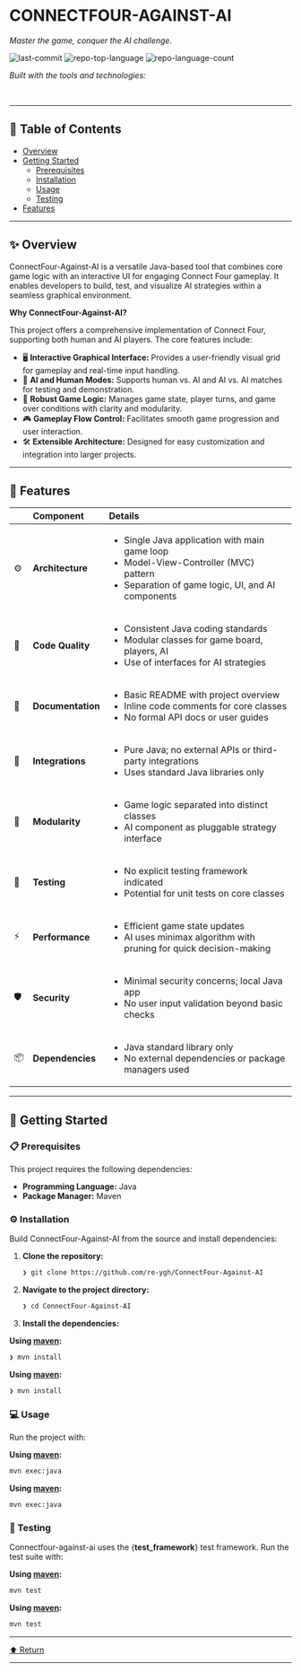 <div id="top">

<!-- HEADER STYLE: CLASSIC -->
<div align="left">


# CONNECTFOUR-AGAINST-AI

<em>Master the game, conquer the AI challenge.</em>

<!-- BADGES -->
<img src="https://img.shields.io/github/last-commit/re-ygh/ConnectFour-Against-AI?style=flat&logo=git&logoColor=white&color=0080ff" alt="last-commit">
<img src="https://img.shields.io/github/languages/top/re-ygh/ConnectFour-Against-AI?style=flat&color=0080ff" alt="repo-top-language">
<img src="https://img.shields.io/github/languages/count/re-ygh/ConnectFour-Against-AI?style=flat&color=0080ff" alt="repo-language-count">

<em>Built with the tools and technologies:</em>


</div>
<br>

---

## 📄 Table of Contents

- [Overview](#-overview)
- [Getting Started](#-getting-started)
    - [Prerequisites](#-prerequisites)
    - [Installation](#-installation)
    - [Usage](#-usage)
    - [Testing](#-testing)
- [Features](#-features)

---

## ✨ Overview

ConnectFour-Against-AI is a versatile Java-based tool that combines core game logic with an interactive UI for engaging Connect Four gameplay. It enables developers to build, test, and visualize AI strategies within a seamless graphical environment.

**Why ConnectFour-Against-AI?**

This project offers a comprehensive implementation of Connect Four, supporting both human and AI players. The core features include:

- 🖥️ **Interactive Graphical Interface:** Provides a user-friendly visual grid for gameplay and real-time input handling.
- 🤖 **AI and Human Modes:** Supports human vs. AI and AI vs. AI matches for testing and demonstration.
- 🔄 **Robust Game Logic:** Manages game state, player turns, and game over conditions with clarity and modularity.
- 🎮 **Gameplay Flow Control:** Facilitates smooth game progression and user interaction.
- 🛠️ **Extensible Architecture:** Designed for easy customization and integration into larger projects.

---

## 📌 Features

|      | Component       | Details                                                                                     |
| :--- | :-------------- | :------------------------------------------------------------------------------------------ |
| ⚙️  | **Architecture**  | <ul><li>Single Java application with main game loop</li><li>Model-View-Controller (MVC) pattern</li><li>Separation of game logic, UI, and AI components</li></ul> |
| 🔩 | **Code Quality**  | <ul><li>Consistent Java coding standards</li><li>Modular classes for game board, players, AI</li><li>Use of interfaces for AI strategies</li></ul> |
| 📄 | **Documentation** | <ul><li>Basic README with project overview</li><li>Inline code comments for core classes</li><li>No formal API docs or user guides</li></ul> |
| 🔌 | **Integrations**  | <ul><li>Pure Java; no external APIs or third-party integrations</li><li>Uses standard Java libraries only</li></ul> |
| 🧩 | **Modularity**    | <ul><li>Game logic separated into distinct classes</li><li>AI component as pluggable strategy interface</li></ul> |
| 🧪 | **Testing**       | <ul><li>No explicit testing framework indicated</li><li>Potential for unit tests on core classes</li></ul> |
| ⚡️  | **Performance**   | <ul><li>Efficient game state updates</li><li>AI uses minimax algorithm with pruning for quick decision-making</li></ul> |
| 🛡️ | **Security**      | <ul><li>Minimal security concerns; local Java app</li><li>No user input validation beyond basic checks</li></ul> |
| 📦 | **Dependencies**  | <ul><li>Java standard library only</li><li>No external dependencies or package managers used</li></ul> |

---

## 🚀 Getting Started

### 📋 Prerequisites

This project requires the following dependencies:

- **Programming Language:** Java
- **Package Manager:** Maven

### ⚙️ Installation

Build ConnectFour-Against-AI from the source and install dependencies:

1. **Clone the repository:**

    ```sh
    ❯ git clone https://github.com/re-ygh/ConnectFour-Against-AI
    ```

2. **Navigate to the project directory:**

    ```sh
    ❯ cd ConnectFour-Against-AI
    ```

3. **Install the dependencies:**

**Using [maven](https://maven.apache.org/):**

```sh
❯ mvn install
```
**Using [maven](https://maven.apache.org/):**

```sh
❯ mvn install
```

### 💻 Usage

Run the project with:

**Using [maven](https://maven.apache.org/):**

```sh
mvn exec:java
```
**Using [maven](https://maven.apache.org/):**

```sh
mvn exec:java
```

### 🧪 Testing

Connectfour-against-ai uses the {__test_framework__} test framework. Run the test suite with:

**Using [maven](https://maven.apache.org/):**

```sh
mvn test
```
**Using [maven](https://maven.apache.org/):**

```sh
mvn test
```

---

<div align="left"><a href="#top">⬆ Return</a></div>

---
